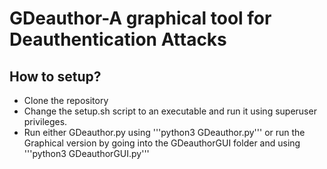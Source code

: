 # GDeauthor-A graphical tool for Deauthentication Attacks
## How to setup?
- Clone the repository
- Change the setup.sh script to an executable and run it using superuser privileges.
- Run either GDeauthor.py using '''python3 GDeauthor.py''' or run the Graphical version by going into the GDeauthorGUI folder and using '''python3 GDeauthorGUI.py'''